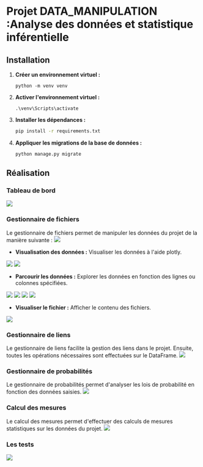 # Projet DATA_MANIPULATION :Analyse des données et statistique inférentielle

## Installation

1. **Créer un environnement virtuel :**

    ```
    python -m venv venv
    ```

2. **Activer l'environnement virtuel :**

    
    ```
    .\venv\Scripts\activate
    ```

3. **Installer les dépendances :**

    ```bash
    pip install -r requirements.txt
    ```

4. **Appliquer les migrations de la base de données :**

    ```bash
    python manage.py migrate
    ```

## Réalisation

### Tableau de bord

<img src="captures/dashboard.PNG">

### Gestionnaire de fichiers

Le gestionnaire de fichiers permet de manipuler les données du projet de la manière suivante :
<img src="captures/file-manager.PNG">

- **Visualisation des données :**
 Visualiser les données à l'aide plotly.
<img src="captures/data-visualisation.PNG">
<img src="captures/data-visualisatio-options.png">


- **Parcourir les données :** 
Explorer les données en fonction des lignes ou colonnes spécifiées.

<img src="captures/data-parcourir-1.PNG">
<img src="captures/data-parcourir-opeartion.png">
<img src="captures/data-parcourir-operation-result.PNG">
<img src="captures/data-parcourir-filter.PNG">

- **Visualiser le fichier :**
 Afficher le contenu des fichiers.
<img src="captures/visualise_file.PNG">

### Gestionnaire de liens

Le gestionnaire de liens facilite la gestion des liens dans le projet. Ensuite, toutes les opérations nécessaires sont effectuées sur le DataFrame.
<img src="captures/link-manager.png">

### Gestionnaire de probabilités
Le gestionnaire de probabilités permet d'analyser les lois de probabilité en fonction des données saisies.
<img src="captures/probability-law.png">

### Calcul des mesures
Le calcul des mesures permet d'effectuer des calculs de mesures statistiques sur les données du projet.
<img src="captures/calcul-mesurement.PNG">
### Les tests
<img src="captures/test.PNG">


